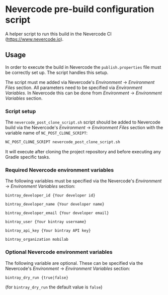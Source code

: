 # Nevercode pre-build configuration script

A helper script to run this build in the Nevercode CI (https://www.nevercode.io).

## Usage

In order to execute the build in Nevercode the `publish.properties` file must be correctly set up. The script handles this setup.

The script must me added via Nevercode's *Environment* -> *Environment Files* section. All parameters need to be specified via *Environment Variables*. In Nevercode this can be done from *Environment* -> *Environment Variables* section.

### Script setup

The `nevercode_post_clone_script.sh` script should be added to Nevercode build via the Nevercode's *Environment* -> *Environment Files* section with the variable name of  `NC_POST_CLONE_SCRIPT`:

```bash
NC_POST_CLONE_SCRIPT nevercode_post_clone_script.sh
```

It will execute after cloning the project repository and before executing any Gradle specific tasks.

### Required Nevercode environment variables

The following variables must be specified via the Nevercode's *Environment* -> *Environment Variables* section: 

```properties
bintray_developer_id {Your developer id}
```

```properties
bintray_developer_name {Your developer name}
```

```properties
bintray_developer_email {Your developer email}
```

```properties
bintray_user {Your bintray username}
```

```properties
bintray_api_key {Your bintray API key}
```

```properties
bintray_organization mobilab
```

### Optional Nevercode environment variables

The following variable are optional. These can be specified via the Nevercode's *Environment* -> *Environment Variables* section: 

```properties
bintray_dry_run {true|false}
```

(for `bintray_dry_run` the default value is `false`)